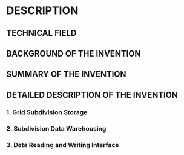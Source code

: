 # DESCRIPTION

## TECHNICAL FIELD

## BACKGROUND OF THE INVENTION

## SUMMARY OF THE INVENTION

## DETAILED DESCRIPTION OF THE INVENTION

### 1. Grid Subdivision Storage

### 2. Subdivision Data Warehousing

### 3. Data Reading and Writing Interface

